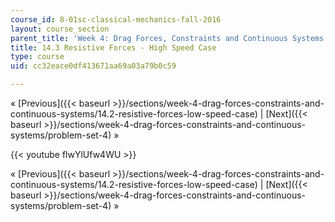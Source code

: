 ```yaml
---
course_id: 8-01sc-classical-mechanics-fall-2016
layout: course_section
parent_title: 'Week 4: Drag Forces, Constraints and Continuous Systems'
title: 14.3 Resistive Forces - High Speed Case
type: course
uid: cc32eace0df413671aa69a03a79b0c59

---
```


« [Previous]({{< baseurl >}}/sections/week-4-drag-forces-constraints-and-continuous-systems/14.2-resistive-forces-low-speed-case) | [Next]({{< baseurl >}}/sections/week-4-drag-forces-constraints-and-continuous-systems/problem-set-4) »

{{< youtube flwYlUfw4WU >}}

« [Previous]({{< baseurl >}}/sections/week-4-drag-forces-constraints-and-continuous-systems/14.2-resistive-forces-low-speed-case) | [Next]({{< baseurl >}}/sections/week-4-drag-forces-constraints-and-continuous-systems/problem-set-4) »
